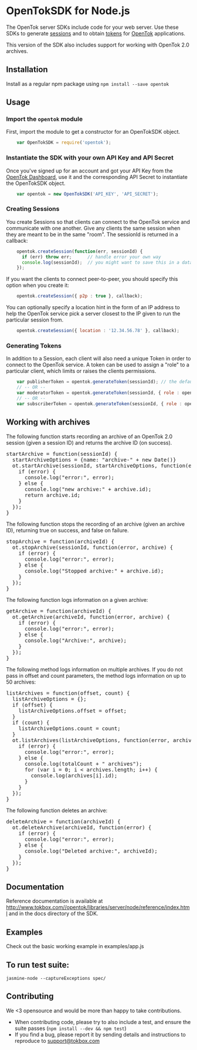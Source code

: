 # OpenTokSDK for Node.js

The OpenTok server SDKs include code for your web server. Use these SDKs to generate
[sessions](http://tokbox.com/opentok/tutorials/create-session/) and to obtain
[tokens](http://tokbox.com/opentok/tutorials/create-token/) for [OpenTok](http://www.tokbox.com/)
applications.

This version of the SDK also includes support for working with OpenTok 2.0 archives.

## Installation

Install as a regular npm package using `npm install --save opentok`

## Usage

### Import the `opentok` module

First, import the module to get a constructor for an OpenTokSDK object.

```javascript
    var OpenTokSDK = require('opentok');
```

### Instantiate the SDK with your own API Key and API Secret

Once you've signed up for an account and got your API Key from the [OpenTok Dashboard](http://dashboard.tokbox.com),
use it and the corresponding API Secret to instantiate the OpenTokSDK object.

```javascript
    var opentok = new OpenTokSDK('API_KEY', 'API_SECRET');
```

### Creating Sessions

You create Sessions so that clients can connect to the OpenTok service and communicate with one another. Give any
clients the same session when they are meant to be in the same "room". The sessionId is returned in a callback:

```javascript
    opentok.createSession(function(err, sessionId) {
      if (err) throw err;      // handle error your own way
      console.log(sessionId);  // you might want to save this in a database or send it in a response
    });
```

If you want the clients to connect peer-to-peer, you should specify this option when you create it:

```javascript
    opentok.createSession({ p2p : true }, callback);
```
You can optionally specify a location hint in the form of an IP address to help the OpenTok service pick a server
closest to the IP given to run the particular session from.

```javascript
    opentok.createSession({ location : '12.34.56.78' }, callback);
```

### Generating Tokens

In addition to a Session, each client will also need a unique Token in order to connect to the OpenTok service. A token
can be used to assign a "role" to a particular client, which limits or raises the clients permissions.

```javascript
    var publisherToken = opentok.generateToken(sessionId); // the default role for a token is PUBLISHER
    // -- OR --
    var moderatorToken = opentok.generateToken(sessionId, { role : opentok.RoleConstants.MODERATOR });
    // -- OR --
    var subscriberToken = opentok.generateToken(sessionId, { role : opentok.RoleConstants.SUBSCRIBER });
```



## Working with archives

The following function starts recording an archive of an OpenTok 2.0 session (given a session ID)
and returns the archive ID (on success).

<pre>
startArchive = function(sessionId) {
  startArchiveOptions = {name: "archive-" + new Date()}
  ot.startArchive(sessionId, startArchiveOptions, function(error, archive) {
    if (error) {
      console.log("error:", error);
    } else {
      console.log("new archive:" + archive.id);
      return archive.id;
    }
  });
}
</pre>

The following function stops the recording of an archive (given an archive ID), returning
true on success, and false on failure.

<pre>
stopArchive = function(archiveId) {
  ot.stopArchive(sessionId, function(error, archive) {
    if (error) {
      console.log("error:", error);
    } else {
      console.log("Stopped archive:" + archive.id);
    }
  });
}
</pre>

The following function logs information on a given archive:

<pre>
getArchive = function(archiveId) {
  ot.getArchive(archiveId, function(error, archive) {
    if (error) {
      console.log("error:", error);
    } else {
      console.log("Archive:", archive);
    }
  });
}
</pre>

The following method logs information on multiple archives. If you do not pass in
offset and count parameters, the method logs information on up to 50 archives:

<pre>
listArchives = function(offset, count) {
  listArchiveOptions = {};
  if (offset) {
    listArchiveOptions.offset = offset;
  }
  if (count) {
    listArchiveOptions.count = count;
  }
  ot.listArchives(listArchiveOptions, function(error, archives, totalCount) {
    if (error) {
      console.log("error:", error);
    } else {
      console.log(totalCount + " archives");
      for (var i = 0; i &lt; archives.length; i++) {
        console.log(archives[i].id);
      }
    }
  });
}
</pre>

The following function deletes an archive:

<pre>
deleteArchive = function(archiveId) {
  ot.deleteArchive(archiveId, function(error) {
    if (error) {
      console.log("error:", error);
    } else {
      console.log("Deleted archive:", archiveId);
    }
  });
}
</pre>


## Documentation

Reference documentation is available at <http://www.tokbox.com//opentok/libraries/server/node/reference/index.html> and in the
docs directory of the SDK.


## Examples

  Check out the basic working example in examples/app.js

## To run test suite:
    jasmine-node --captureExceptions spec/

## Contributing

We <3 opensource and would be more than happy to take contributions.

*  When contributing code, please try to also include a test, and ensure the suite passes (`npm install --dev && npm test`)
*  If you find a bug, please report it by sending details and instructions to reproduce to support@tokbox.com

